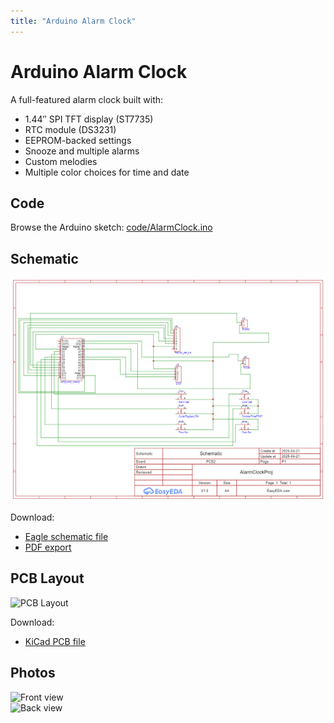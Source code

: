 ```yaml
---
title: "Arduino Alarm Clock"
---
```


# Arduino Alarm Clock

A full-featured alarm clock built with:
- 1.44″ SPI TFT display (ST7735)  
- RTC module (DS3231)  
- EEPROM-backed settings  
- Snooze and multiple alarms  
- Custom melodies  
- Multiple color choices for time and date

## Code

Browse the Arduino sketch: [code/AlarmClock.ino](code/AlarmClock.ino)

## Schematic

![Schematic Overview](schematic/schematic.png)

Download:
- [Eagle schematic file](schematic/AlarmClock.sch)  
- [PDF export](schematic/AlarmClock.pdf)

## PCB Layout

![PCB Layout](pcb/board.png)

Download:
- [KiCad PCB file](pcb/AlarmClock.kicad_pcb)

## Photos

![Front view](images/clock_front.jpg)  
![Back view](images/clock_back.jpg)
